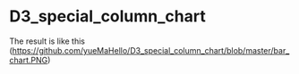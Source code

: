 # D3_special_column_chart
The result is like this (https://github.com/yueMaHello/D3_special_column_chart/blob/master/bar_chart.PNG)
